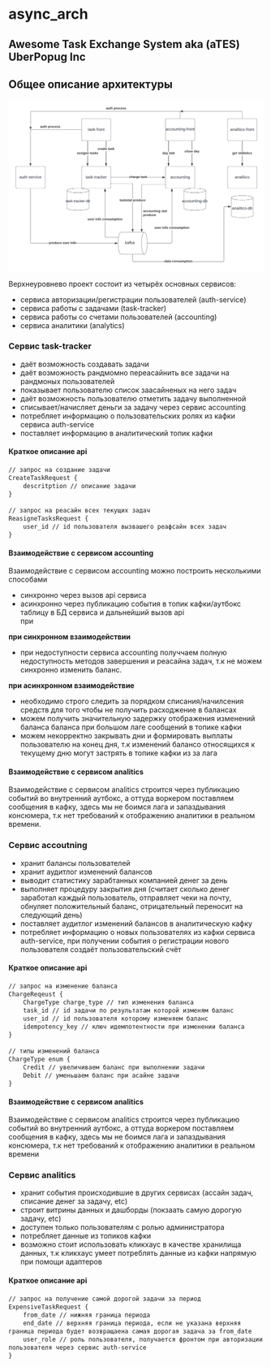 # async_arch
## Awesome Task Exchange System aka (aTES) UberPopug Inc

## Общее описание архитектуры

![plot](./diagrams/main.png)

Верхнеуровнево проект состоит из четырёх основных сервисов:
- сервиса авторизации/регистрации пользователей (auth-service)
- сервиса работы с задачами (task-tracker)
- сервиса работы со счетами пользователей (accounting)
- сервиса аналитики (analytics)

### Сервис task-tracker
- даёт возможность создавать задачи 
- даёт возможность рандмомно переасайнить все задачи на рандмоных пользователей
- показывает пользователю список заасайненых на него задач
- даёт возможность пользователю отметить задачу выполненной
- списывает/начисляет деньги за задачу через сервис accounting
- потребляет информацию о пользовательских ролях из кафки сервиса auth-service
- поставляет информацию в аналитический топик кафки  

#### Краткое описание api
``` 
// запрос на создание задачи
CreateTaskRequest {
    descritption // описание задачи
}

// запрос на реасайн всех текущих задач
ReasigneTasksRequest {
    user_id // id пользователя вызвашего реафсайн всех задач
}
```

#### Взаимодействие с сервисом accounting
Взаимодействие с сервисом accounting можно построить несколькими способами
- синхронно через вызов api сервиса  
- асинхронно через публикацию события в топик кафки/аутбокс таблицу в БД сервиса и дальнейший вызов api  
при

**при синхронном взаимодействии**   
- при недоступности сервиса accounting получчаем полную недоступность методов завершения и реасайна задач, т.к не можем синхронно изменить баланс.  

**при асинхронном взаимодействие**  
- необходимо строго следить за порядком списания/начилсения средств для того чтобы не получить расходжение в балансах
- можем получить значительную задержку отображения изменений баланса баланса при большом лаге сообщений в топике кафки
- можем некорректно закрывать дни и формировать выплаты пользователю на конец дня, т.к изменений балансо относящихся к текущему дню могут застрять в топике кафки из за лага

#### Взаимодействие с сервисом analitics
Взаимодействие с сервисом analitics строится через публикацию событий во внутренний аутбокс, а оттуда воркером поставляем сообщения в кафку, здесь мы не боимся лага и запаздывания консюмера, т.к нет требований к отображению аналитики в реальном времени.

### Сервис accoutning
- хранит балансы пользователей
- хранит аудитлог изменений балансов
- выводит статистику зарабтанных компанией денег за день
- выполняет процедуру закрытия дня (считает сколько денег заработал каждый пользователь, отправляет чеки на почту, обнуляет положительный баланс, отрицательный переносит на следующий день)
- поставляет аудитлог изменений балансов в аналитическую кафку
- потребляет информацию о новых пользователях из кафки сервиса auth-service, при получении события о регистрации нового пользователя создаёт пользовательский счёт

#### Краткое описание api
```
// запрос на изменение баланса
ChargeReqeust {
    ChargeType charge_type // тип изменения баланса
    task_id // id задачи по результатам которой изменям баланс
    user_id // id пользователя которому изменяем баланс
    idempotency_key // ключ идемпотентности при изменении баланса
}

// типы изменений баланса
ChargeType enum {
    Credit // увеличиваем баланс при выполнении задачи
    Debit // уменьшаем баланс при асайне задачи
}
```

#### Взаимодействие с сервисом analitics
Взаимодействие с сервисом analitics строится через публикацию событий во внутренний аутбокс, а оттуда воркером поставляем сообщения в кафку, здесь мы не боимся лага и запаздывания консюмера, т.к нет требований к отображению аналитики в реальном времени

### Сервис analitics
- хранит события происходившие в других сервисах (ассайн задач, списание денег за задачу, etc)
- строит витрины данных и дашборды (покзаать самую дорогую задачу, etc)
- доступен только пользователям с ролью администратора
- потребляет данные из топиков кафки
- возможно стоит использовать кликхаус в качестве хранилища данных, т.к кликхаус умеет потреблять данные из кафки напрямую при помощи адаптеров

#### Краткое описание api
```
// запрос на получение самой дорогой задачи за период
ExpensiveTaskRequest {
    from_date // нижняя граница периода
    end_date // верхняя граница периода, если не указана верхняя граница периода будет возвращаена самая дорогая задача за from_date
    user_role // роль пользователя, получается фронтом при авторизации пользователя через сервис auth-service
}
```
